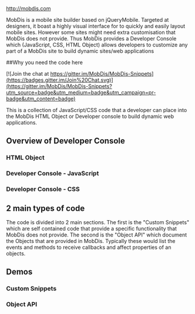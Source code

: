 http://mobdis.com 

MobDis is a mobile site builder based on jQueryMobile. Targeted at designers, it boast a highly visual interface for to quickly and easily layout mobile sites. However some sites might need extra customisation that MobDis does not provide. Thus MobDis provides a Developer Console which (JavaScript, CSS, HTML Object) allows developers to customize any part of a MobDis site to build dynamic sites/web applications

##Why you need the code here

[![Join the chat at https://gitter.im/MobDis/MobDis-Snippets](https://badges.gitter.im/Join%20Chat.svg)](https://gitter.im/MobDis/MobDis-Snippets?utm_source=badge&utm_medium=badge&utm_campaign=pr-badge&utm_content=badge)

This is a collection of JavaScript/CSS code that a developer can place into the MobDis HTML Object or Developer console to build dynamic web applications.

## Overview of Developer Console

### HTML Object
### Developer Console - JavaScript
### Developer Console - CSS

## 2 main types of code

The code is divided into 2 main sections. 
The first is the "Custom Snippets" which are self contained code that provide a specific functionality that MobDis does not provide.
The second is the  "Object API" which document the Objects that are provided in MobDis. Typically these would list the events and methods to receive callbacks and affect properties of an objects.

## Demos

### Custom Snippets

### Object API